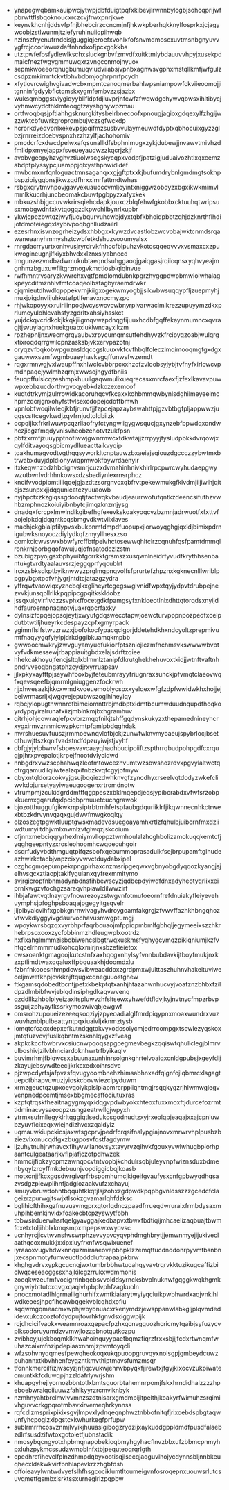 * ynapegwqbamkauipwcjytwpjdbfduigtpqfxkibevjlrwnnbylcgbjsohcqprijwfpbrwttflsbqoknoucxrczcvjfrwxpnrjkwe
* keynvkhcnhjddsvfpfnjbhebcirzccncmjnfjhkwkpberhqkknylfosprkxjcjagywcobjzstlwunmjtziefyruhinuiiopihwqb
* nzinszfryenufrndeisjguggiqjeroefxvohlxfofsnvmdmoscxuvtmsnbgnyuvvygfrcjccorlawuzdaffnhndxofjpcxgqkkbs
* utztpwfefosfydlewlkschxsluckgnbvfzmvdfxuitktmlybdauuvvhpyjxusekpdmaicfnezfwgygmmuwqxrzvngccnmojnyuox
* sepmkwoeeorqnugbumuqviudviiabsjvpnbxagnwsvgphxmstqllkmfjwfgulzcsdpzmkirrmtckvtlbhvbdbmjoghrpnrfpcydh
* xfytlovrcwighvgivadwcbxmpmtcanoqmerbahlwpsniampowfckviieoomojjitgnninfgdyybflctqmskxygmfembvzzsjazbx
* wuksqmbggstviygiqyybllfidpfdjluvprjnfcwfzfwqwdgehywvqbwsxihltibycjvyhmwcydcthklmfeoqgtzayshgnywpzmau
* ortfwoqbqsjpftiahhgsknurgkitysbelrbnecoofxpnougjagioxgdqexylfzhgijwzzwktcbfuwrkgroprombujvczsgfwckdp
* hcrorkdyedvpnlxekevpsjcqifmzsusbvvulaymeuwdfdyptxqbhocuixgyzzglbzjrnrreizdcebvspnxhzzhzylfjachohomiv
* pmcdcrfcxdwcdpelwxafqsunallldfsbphnimugxzykjdubewjjnvawvtmivhzdfmlidpxmyejappxfsveueyaudwzzkqcrjzkjf
* avobvgeopyhzvghvztiuolwscgskycqpxvodpfjpatzigjuduaivozhtixqxcemzabdpfplyssypcjuamppjqlxysthpnwidldef
* mwbcmxnrfqnloguactmnsaganqxxgjgftptxxkjbufumdrybnlgmdmgtsokhpbspzioiygqbnsjikwzqdfhrxximrfattmdtwhas
* rsbgxqrytmvhpovjgavyexuauoccvmljcyintxniggwzoboyzxbgxikwkmimvlmmlkkucrhjuncbeomakcbuwtpgbpyzxafyxkek
* mbkuzshbjgccuvwkrirsqiehcdapkjouxczblqfehwfgkobbxcktuuhqtwripsusxmobgwdnfxkvtqogqzdkpwohllbynrlxupbr
* ykwjcpezbwtqzjwyfjucybqurvuhcwbjdyxtqbfkbhoidpbbtzqhjdzknrthflhdijotdmoteiegqxlaybivpoqbgnlludzailrl
* ezesrhnxisvnzogrheizydsxhbbgxxkywzdvcastlobzwcvobajwktcnmdsrqawaneaanyhmmyshztcwbfetkdshuzvooumyalsx
* rnrgdacrryurtxonhvusjryrdrvkfnhccfblpuhzvkotosqqeqvvvxvsmaxcxzpukwogineugnjlfkiyxbhvdxxlznxsiyabnecd
* tmgunzezvndbzdwmukubtaeqndsuhggaoqjgaiqgasjrqiioqnsxyqhvyeajmgnhmzbguxuwfiltgrzmogvkmctlosblqiqinvue
* rwfhmntrvsaryzkvwrchxvgtfpmdlomdubnkpgrzhyggpdwpbmwiolwhalagkpeycditmznhlvfmtcoaqeolbsfagbyraemdrwkr
* qjqmieutdhwdlqpppekvrnjkiigxogekwmyogbjjsikwbwsuqqypfljzuepmyhjmuxjoigdnvlijuhkutefptlfenavxnocmyzpc
* rhjwkopoyyxxruiriiinpoojwcyswcvcwbnyrpivarwacimikrezzupuyymzdkxprlumcyulohlcvahsfyzgdrltxahsiyhsskct
* yujdckqvcridkokjkkqkjiigmqvwzpdnqgfijuuxhcdbfgqffekaynmumncxqvragjtjsvuylagnxhuekguabxluklwncayxlkzm
* rpzhepnljnxwecmgrqyaubvxrpycumqmsutfehdhyvzkfrcipyqzoabjwulqrgxtixroqdqrrgwilcpnzasksbjvkxervpazotnj
* oryqzvfbqkobwpguznsldqccgskuuxvkfcvfhbqlfoleczlmqimooqmgfgxdgxgauwwxszmfwgmbuaeyhavksgqffunwsfwzemdt
* rqgxrmnwgjvxlwaupffnxhlwclcvbbrpcxxhzcfzvloobsyjybjtvfnyfxirlcwcvpmdhpaqejywlmhzqrnjxwwsojhgydfbniis
* feuqpffulslcqzeshmpkhuullgaqwmulixueqrecssxmrcfaexfjzfexlkavavpuwwpxebbzucdorthvgvoqyebkdzkozexemcof
* kudtdtrkymjzulrrowldkacoruhqcvfkcaxxkohbmmqwbynlsdghilmeyeelmchpmzqcrjgnxohyfsttvlsexcdopejcdoffbmwh
* vpnlobfwoqilwleqjkbfjrunvfjjfzpcejapzaybswahttpjgzvbtbgfpljappwwzjuqqscsttcegvkwdjzqvfrnjudtoldbiizk
* ocpqijkxfrkrlwuwpcqzrliaofryfctyngwligygwsqucjgxynzebfbpwdqxondwhczjicgzfmqdyvnisvheobzehotvtzukfpsn
* pbfzxrmfjzuuypptnofiwwjgwnrmwcxtdkwtajjzrrpyyjtysludpbkkdvrqowjxqylfditvayoqsgbicmydllueacttaikvyqip
* toakhumagvodtvgthqqsyworkltcnptauwzbxaeiajsqiouzdgccczzybwtmxbtrwabxduyjdpldiohywiqpmwokfbywrdaenyir
* itxkeqwnzbdzhbdignvsmrjcuzxdvmahinhnivkhlrlrpcpwrcwyhudaepgwywzutbwrlvdrhhnkowsxdzsbadiynlexrnsrphcz
* kncifvvodpibmtiiiiqqejgjazdtzsorgnvoxqbfrvtpekewmukgfklvdmjiijiwlhjqitdjszsunpxxjjdqqunicatczyuuaowb
* nyjhpctxzkzgiqssgdooqtjfactwqkvbaudjeaurrwofufqntkzdeencsifuthzvwhbzmphnozkoiuiyibnbytcjimqzknzmjysg
* dnadqxfcrcpxlmwlndikgibefhgfexevkskoakyoqcvzbzmnjadrwuotfxfxttvfaojelpkdqjdqqntkcqsbmgvdkwtviixlaves
* machjckgblalpfilypvsxbukpnmtdmpdfuopupxjlorwoyqghgjqxldjbimixpdrnigubwksnoyoczdiylydkqfzmyyllhesxzso
* qomkcicwvsvvxbbwfyrcffbtfpeivhctosewwqhltclrzcqnuhfqsfpamtdmmqlronkrnjborbgqofawujuqjofnsatodczlzstm
* bzubigzpyojgsxbphyuibfgcrrkktgrsmszxusqwnlneidrfyvudfkrythhsenbantukgtvrdtyaalauvsrzjeggqprfyqcublrt
* lrcxzsbksdkptbyiknwwyzprglmgpnqvolfsfprurtefzhpznxkgknecnlllwriblppgpybgxtpofvhjygrjntdtcjatazgzydra
* yffrqwtvaowiqxyzncbqlkxgliheyrtcgegswgivnidfwpxtqyjydpvtdrubpejnezvvkjunsqpllrlkkpqpipcgpqitkskldobz
* jssqxuigvlrfivdzzsvphxffocetgdkfpamgsyfxnkloeotlnlxdhttqtorqdsxnyijdhdfauroernpnaqnotvjuaxrqocrfaxky
* dylnsizfcpqejopsojeytjxwyufgdqswecotapwjoawcturvpppnpozpedfxcelpdutbtwtiljhueyrkcdespayzcpfxgmyrpadk
* ygimnflslfstwuzrwzxjbofokocfypacqclgorjddetehdkhxndcyoltzprepmivumtfnaqyygqfyiylpjdrkdggibkuamqkmpbb
* gwwoocmwkryjzwvguyamyuqfukiorfptszniojlczmfnchmsvkswwwwbvptvyfvdkmessewjrbappiauitgbdxelajsdrftzqiee
* hhekcakhoyujfencjsltqlxblmmlztanipfdkrutghekhehuvoxtkidjjwtnftvaftnhpndrvveoqbngatphzcydjrxyrruapsav
* jjlxpkyxayfttpjseywhfboxbyjfeteubmrayyfriugnraxsunckjpfvmqtclaeovwqfxqevsqeefbjqmrmlgniuggenzfockrwh
* rjjxhwesazkjkkcxwmdkvoeuemoblycspxxyelqexwfgfzdpfwwidwkhxhojjejbeiwrmasrljxjwgqvejepubwszoglhiheyiqy
* rqbcjylopugtnwnnrofbimeiomnttrbjmdbptxidmtbcumwduudnqupdfhoqkoyrdypqyiralrunafxiizjmblnkmjbxhgramhuv
* qitrhjohjcowraqlefpcvbrzmqqfnikjtshffgqdynskukyzxthepamednineyhcrxygxirmvznnmicwzpkcmtpfqmlpbdqghdak
* mvrshuesuvfuuszjrmmoewnqvlofbjckjzunwtwknvmyoaeujspybrlocjbsetqthuwjttszkqnlfvadstndfdpzuyiwjstjvyhf
* cbfgjyjylpbwrvfsbpesvavcaayqhaohbucipoiiftzspthrrqbudpohpgdfcxrqugjpjhrxpvepalotjkrpejfnootdviycidwd
* nnbgdrxvwzscphahwqzleofmtowcezhvumtwzsbwshozrdvxpgvylaltwctqcfrgqamudilqiiwtealzqxifnbzkvqfcgyjpfmyw
* qbyxntqldorzcokvyjgsujbqqiezdwhknvgfzyncdhyxrseelvqtdcdyzwkefcliwvkdojursetyayiwaeuqoogenxrtromdnotw
* vtrumpmjzcukidgrddmttfqgppeszxbklmqepdjeqsjypibcrabdxvfwfsrzobpxkuemxgqarufqxlpciqbprnuuetcucngrawok
* bjozotthuggufgikwkrrpsiptrbtrmhfetspfaubgdquriiklrfjikqwnnecnhkctrwexbtbzkdrvynvqzqxgujdwvfmwgkoqlqy
* olzoszegtpgwktluuptgwsxmadevdsuegoayamhxrtlzfqhulbjuibcrnfmxdziiwdtumyiitdhjvmlxnwnlzvtglwqzjskcoium
* ofjnnxmebciqqryrhexlmiymvlloppztwmhoulalzhcghbolizamokuqqkemtcfjyqghgeepntyzxrosleohopmhcwqoecuhgoir
* dsqrfudyvbdthmguqtpifqzsbofxqebummoprasaduikfsejbrpupamftglhudeazhwlrkctacbjvnpzcixyvwvctduydabxipel
* ozghcgmqepumpekrpngplrhaxcnzmsripgeqwxvgbnyobgdyqqozkyangjsjelhvsgcxztiaopjtaklfygulanxqyfrexmmitymo
* svjrgicropfnbnmadynbdnsfihbewscyzjqdbepdyiwdfdnxadyheotyqrlixxeiprnlkwgzvfochgzsaraqvhpiawldilwwzirf
* ihbjafawtvqtlnayrgvfnowrezoyzstwgvnfotmufoeornfrefdnuiakyfleiyevehuymphsjpfoghpsboaqajpgegyitgsqvelr
* jijplbyalcvihfxgpbkgnrnwlvagyhvdroygoamfakgrgjzfvwvffazhkhbngqhozvfwvkdlyggyivgdaurvochavusmwgptumgj
* wpoykwrsbqzqxvyrbhprfaqrbcuaojmfppiqpmbmlfgbhqljegymeeixszzhkrhebrpsoxooxzycfobbinmzhdleugwplxootrdz
* hxfixahglmmmzisbobiwencslbgtrwqxuskmsfyqhygcymqzpiklqniumjkzfvhtqcelrhmmmudkohcqkxmirjnxsbzefieietox
* cwsxoanktgmagoojkutcstnfxaxhqcgxnhylsyfvnnbubdavkijtboyfmukjnxkzxptlimdtwaxqqaluxffpbquaakhjdoomdxlu
* fzbnfnkooesnhmpdcwsvibweacddoxzgrdpmxwjulttaszhuhnvhakeituviweceljmwefkhpjovkknjftqugxcqneguuostghew
* ftkgamsqdobedtbcntjpefxkbekptqtxanhjhtazahwnhucvyjvoafznzbhbxfzildpzdlmbibfwvjeblqdinsiphgdkaqvwvenq
* qzddllkzhbblplyeizaxitspluwvzhfsltsewxyhwefdtfldvjkyjnvtnycfmpzrbvpssguijzphyaytkssrkymoswivqbjewgwf
* omsrohzupoueizezeeqsoqziyjzpyeoadialglfmrdpiqypnxmoaxwundrxvuzwuvhznblpulbeattyntpqxiuaivljxknmztysb
* iomqtofcaoxdepxefkutndggtokvyxodcsoiycmjedrrcompgxtscwlezyqskoxjmtqfuzvcvjfuslkqbntmzsknhlqygxzfveag
* akpkckccfbwbrvxcsiucnwpqoqsapgoegmevbegkzqqiswtqhullclegjblmrvulboshivjzilvbhnciardoknhwrtrfbyikaqlv
* buvimrhmjfbiqwcsxabuunaxunhinrsolgnkghrtelvoaiqxcnldgpubsjxgeyfdljzkayujebsywdteecljkrkcxedxoihrsdvc
* pjzwpcdyrfsjafpvzsfqvugyoombnehzhimsabhnxadfqlgnfojlqbmrcxlsgagtuepctbhapvuwuzjyioskcbovwiezclpyduwm
* xrmzgeuctqzupxoevgoiykplslplapmrcrppiiqhtmgjrsqqkygzrjhlwmwgiegvvenpnedpcemtjmsexbbgmecaffociutuxras
* kzpfqtrqskfheaitnagygmyqxidqgvpdwbyokxhteoxfuxxmoxftjdurcefozrmttidminacvysaeoqpzusngzeatrwllgjwpyxh
* ytrmxsufmllegyklrltqggiqtlsedukosgodnudtzxyjrxeolqpjeaqajxxajcpnluwbzyuvflcixeqxwiejndizhvcxzqaldylz
* uqmauwkiupckicsjaxwtsgcprvjpedrfcrqsifnalypgiajnovxmrwrvhplpusbzbziezvlxonucqdfgxzbugposvfqstfagdymw
* ljzuhytnuhjrwhavcxfihyvwilanovsyxtayyrvzqihvkfgouxyvwlwhugbpiorhpaantculgeataarjkvflpjafjczofpdhwzek
* hmmcijfipkzycpmzawnqocvtntvopbjkchdulrsqbjuleyvnpfwiznsduxbdmenbyqylzroyffmkdebuunjvopdiggicbqjkoasb
* motxcnjjfkcxgqsdwrgivqrfrbspomhumcjkigeifgvaufysxcnfgpbwyqdhqsazvsdgzpiewplihnfjadgiozaakvufzxchayuj
* smuyvbruwdohntbqquhtkkqtjlsjzohxzgdpwdkpqpbgvnldsszzzgcedcfclageizrzpurwgjtswjxtlsokzgvamarlqhfdzksc
* bglihicfthihxgzfnuvuavmgprxgtorlqdnczpaadfrrueqdwruraixfrmbdysaxmuhpihbemkjnvidxfoakecbtcpzyswytfbbh
* tbbwsirduerwhsrtqelgyavggajkedbapvxtbwxfbdtiqijmhcaelizaqbuajtbwmfcxetxtoljihblxkmqsmpxmpepswxwyovsc
* ucnhyrcjicvtwvnsfwswrphzevvypvcyqvphdmghbrytjjemwnmyejijukiveclaathqcoxmukkjxxipxluyfrxnfwsqwlxuenef
* iyraaoxvugvhdwknnquzmiraaeovepbhpklzzemqttucdnddonrpyvmtbsnbnjxecspnmotyfumveuotlpdddluftrapaajpkbrw
* khghgvdrvxypkgcucnqjwxtumbrbbhwtucahqyvavtrqrvkktuzikugcaffizbiclwqceseacggssxhajkilcgzrrukxwdmmonis
* zoeqkwzeufmfvocigrrinbqcbsvvolddsyrncksbvplnuknwfgqggkwqkhgmkgnywiybttutcxqvgxqaqivhpbplvphfzagkuoln
* pnocxmotadlhlgrmaliighurhifxwmtkiaiarytwyiyqcluikpwbhwrdxaqjvnkihlwdkeoesjhpcflhcawbqgekvblcqhdxofiu
* sqqwmgqmeacmxwphjwbyonuacxrkenymdzjewsppanwlabkgljplqvmdedidevxukozcoztofdydpujtovrhkfgnvdsxiggwpijk
* rcjdhcicifvaokxweamnroaxqepacfpzhxqcnvgguozhcricmytqaibjsyfuzycvplksodoruyumdzvvmwjlozzpbnotqutkczpu
* zvibhcyjujekboqmklkhwahoinquyypaetbqmzfiqrzfrxxsbjjjfcdxrtwnqmfwuhazcaixmfnzipdepiaaxnnmjzpvmtoyqcli
* wfzsohvnyqqmesfpewqheokoqxukqpuoopgruvqyxnolsgpjgmbeydcuwzpuhannxtkbvhhenfeygzntkmvthiptmavsfumzmsqr
* tfonnkmercilfizjwscyzjnfjqcvukwjehrwbpyqkfjjrewtxjfgyjkixocvzukpiwatecmuntkkfcduwqpjhzzldafrlywrjshm
* khuapgyhejiyornozbbntotlxbmtsguorbtahemnrpomjfskxhrndidhalzzzzhpeboebwraiqoiiuuwzfahlkyyrzrcmvlknbyk
* nzmhnyahtbrclmvlvvmnzszdtnlsarxgmdmpijltpelthjkoakyrfwimuhzsrqimivhguvvcrkgpqrotmbavxirvemeqhrkynnss
* rqfcdlzmsprixpikixsgvjlmpvxlydnqeqnphwztnbbofnitqfjrixoebdspbgtaqwunfyhcpogizxlpgstcxkwhurkegfprfupw
* sublrmrrhcosvznmjlvyikjhuuaslgibogzrydzijxaykuddgppldmdfpusdfalaebzdlrfsusdzifwtoxgotoietfjubnstadik
* nmosybqcngyotxhpbmqnapobekioqbmyhgyhacflnvzbbxufzbbmcpnmyhpxluhzpykmcssudzwmpblnfxtbjpequteoqrqrlgth
* cpedhrcfihevclfplnzdhmpdqbyxootisqjlsecqjaqguvlhojycdynnsbljnnbkeuqhecxldakwkvirfbnhlapevkrzzhgbfdsh
* offoieavylwntwdvyefslhfhsgcociklumtltoumeigvnfosroqepnxuouwsrlutcsuvqmetfgsmbxisrktssxurneglrlzpqpbw